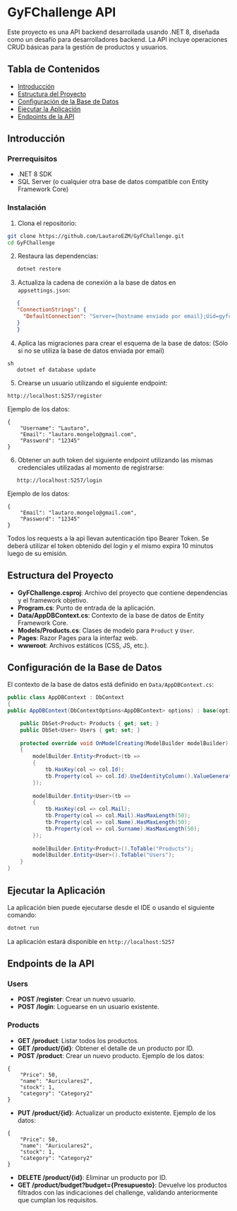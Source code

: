 # GyFChallenge API

Este proyecto es una API backend desarrollada usando .NET 8, diseñada como un desafío para desarrolladores backend. 
La API incluye operaciones CRUD básicas para la gestión de productos y usuarios.

## Tabla de Contenidos

- [Introducción](#introducción)
- [Estructura del Proyecto](#estructura-del-proyecto)
- [Configuración de la Base de Datos](#configuración-de-la-base-de-datos)
- [Ejecutar la Aplicación](#ejecutar-la-aplicación)
- [Endpoints de la API](#endpoints-de-la-api)

## Introducción

### Prerrequisitos

- .NET 8 SDK
- SQL Server (o cualquier otra base de datos compatible con Entity Framework Core)

### Instalación

1. Clona el repositorio:
```sh
git clone https://github.com/LautaroEZM/GyFChallenge.git
cd GyFChallenge
```

2. Restaura las dependencias:
```sh
   dotnet restore
```

3. Actualiza la cadena de conexión a la base de datos en `appsettings.json`:
```json
   {
   "ConnectionStrings": {
     "DefaultConnection": "Server={hostname enviado por email};Uid=gyfchallenge;Password={password enviado por email};Database=StockManagementDb;MultipleActiveResultSets=true;TrustServerCertificate=true"
   }
   }
```
4. Aplica las migraciones para crear el esquema de la base de datos: (Sólo si no se utiliza la base de datos enviada por email)
```
sh
   dotnet ef database update
```

5. Crearse un usuario utilizando el siguiente endpoint:
```
http://localhost:5257/register
```

Ejemplo de los datos:
```
{
    "Username": "Lautaro",
    "Email": "lautaro.mongelo@gmail.com",
    "Password": "12345"
}
```

6. Obtener un auth token del siguiente endpoint utilizando las mismas credenciales utilizadas al momento de registrarse:
```
   http://localhost:5257/login
```

Ejemplo de los datos:
```
{
    "Email": "lautaro.mongelo@gmail.com",
    "Password": "12345"
}
```
Todos los requests a la api llevan autenticación tipo Bearer Token. Se deberá utilizar el token obtenido del login y el mismo expira 10 minutos luego de su emisión.


## Estructura del Proyecto

- **GyFChallenge.csproj**: Archivo del proyecto que contiene dependencias y el framework objetivo.
- **Program.cs**: Punto de entrada de la aplicación.
- **Data/AppDBContext.cs**: Contexto de la base de datos de Entity Framework Core.
- **Models/Products.cs**: Clases de modelo para `Product` y `User`.
- **Pages**: Razor Pages para la interfaz web.
- **wwwroot**: Archivos estáticos (CSS, JS, etc.).

## Configuración de la Base de Datos

El contexto de la base de datos está definido en `Data/AppDBContext.cs`:
```csharp
public class AppDBContext : DbContext
{
public AppDBContext(DbContextOptions<AppDBContext> options) : base(options) { }

    public DbSet<Product> Products { get; set; } 
    public DbSet<User> Users { get; set; } 
 
    protected override void OnModelCreating(ModelBuilder modelBuilder) 
    { 
        modelBuilder.Entity<Product>(tb => 
        { 
            tb.HasKey(col => col.Id); 
            tb.Property(col => col.Id).UseIdentityColumn().ValueGeneratedOnAdd(); 
        }); 
 
        modelBuilder.Entity<User>(tb => 
        { 
            tb.HasKey(col => col.Mail); 
            tb.Property(col => col.Mail).HasMaxLength(50); 
            tb.Property(col => col.Name).HasMaxLength(50); 
            tb.Property(col => col.Surname).HasMaxLength(50); 
        }); 
 
        modelBuilder.Entity<Product>().ToTable("Products"); 
        modelBuilder.Entity<User>().ToTable("Users"); 
    } 
}
```
## Ejecutar la Aplicación

La aplicación bien puede ejecutarse desde el IDE o usando el siguiente comando:
```sh
dotnet run
```

La aplicación estará disponible en `http://localhost:5257`

## Endpoints de la API

### Users

- **POST /register**: Crear un nuevo usuario.
- **POST /login**: Loguearse en un usuario existente.

### Products

- **GET /product**: Listar todos los productos.
- **GET /product/{id}**: Obtener el detalle de un producto por ID.
- **POST /product**: Crear un nuevo producto.
Ejemplo de los datos:
```
{
    "Price": 50,
    "name": "Auriculares2",
    "stock": 1,
    "category": "Category2"
}
```

- **PUT /product/{id}**: Actualizar un producto existente.
Ejemplo de los datos:
```
{
    "Price": 50,
    "name": "Auriculares2",
    "stock": 1,
    "category": "Category2"
}
```

- **DELETE /product/{id}**: Eliminar un producto por ID.
- **GET /product/budget?budget={Presupuesto}**: Devuelve los productos filtrados con las indicaciones del challenge, validando anteriormente que cumplan los requisitos.
